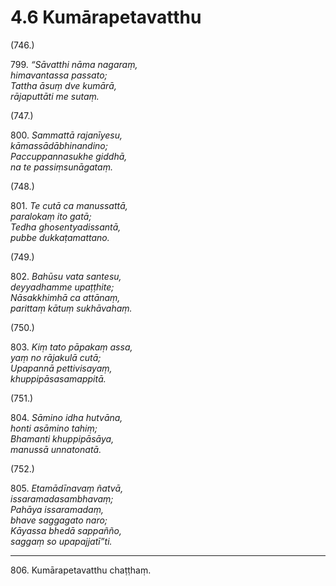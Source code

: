 # 4.6 Kumārapetavatthu

(746.)

799\. _“Sāvatthi nāma nagaraṃ,_  
_himavantassa passato;_  
_Tattha āsuṃ dve kumārā,_  
_rājaputtāti me sutaṃ._  

(747.)

800\. _Sammattā rajanīyesu,_  
_kāmassādābhinandino;_  
_Paccuppannasukhe giddhā,_  
_na te passiṃsunāgataṃ._  

(748.)

801\. _Te cutā ca manussattā,_  
_paralokaṃ ito gatā;_  
_Tedha ghosentyadissantā,_  
_pubbe dukkaṭamattano._  

(749.)

802\. _Bahūsu vata santesu,_  
_deyyadhamme upaṭṭhite;_  
_Nāsakkhimhā ca attānaṃ,_  
_parittaṃ kātuṃ sukhāvahaṃ._  

(750.)

803\. _Kiṃ tato pāpakaṃ assa,_  
_yaṃ no rājakulā cutā;_  
_Upapannā pettivisayaṃ,_  
_khuppipāsasamappitā._  

(751.)

804\. _Sāmino idha hutvāna,_  
_honti asāmino tahiṃ;_  
_Bhamanti khuppipāsāya,_  
_manussā unnatonatā._  

(752.)

805\. _Etamādīnavaṃ ñatvā,_  
_issaramadasambhavaṃ;_  
_Pahāya issaramadaṃ,_  
_bhave saggagato naro;_  
_Kāyassa bhedā sappañño,_  
_saggaṃ so upapajjatī”ti._  

---

806\. Kumārapetavatthu chaṭṭhaṃ.
